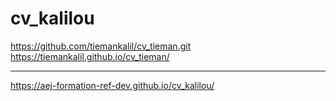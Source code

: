 # cv_kalilou
https://github.com/tiemankalil/cv_tieman.git
https://tiemankalil.github.io/cv_tieman/
_________________________________________________
https://aej-formation-ref-dev.github.io/cv_kalilou/

